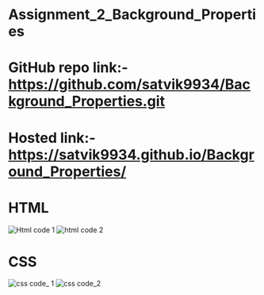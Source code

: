 # Assignment_2_Background_Properties

# GitHub repo link:-https://github.com/satvik9934/Background_Properties.git

# Hosted link:- https://satvik9934.github.io/Background_Properties/

# HTML
![Html code 1](https://github.com/satvik9934/Background_Properties/assets/87279121/622db47e-772e-4601-bbf3-40709da03b05)
![html code 2](https://github.com/satvik9934/Background_Properties/assets/87279121/36a60f05-b450-4997-9f2c-ebc2348deb44)

# CSS
![css code_ 1](https://github.com/satvik9934/Background_Properties/assets/87279121/57d936c9-7a88-48a7-9cec-32c434f1bcb9)
![css code_2](https://github.com/satvik9934/Background_Properties/assets/87279121/03a3b9ca-16d4-4592-a4dc-5f8becfe2942)
